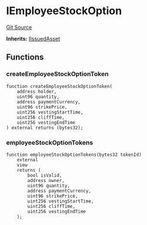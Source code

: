 # IEmployeeStockOption
[Git Source](https://github.com/capsign/protocol/blob/dfa6820124c5610a6bfa06329447dbae7c24bc0a/src/Tokenization/assets/interfaces/IEmployeeStockOption.sol)

**Inherits:**
[IIssuedAsset](/src/Tokenization/assets/interfaces/IIssuedAsset.sol/interface.IIssuedAsset.md)


## Functions
### createEmployeeStockOptionToken


```solidity
function createEmployeeStockOptionToken(
    address holder,
    uint96 quantity,
    address paymentCurrency,
    uint96 strikePrice,
    uint256 vestingStartTime,
    uint256 cliffTime,
    uint256 vestingEndTime
) external returns (bytes32);
```

### employeeStockOptionTokens


```solidity
function employeeStockOptionTokens(bytes32 tokenId)
    external
    view
    returns (
        bool isValid,
        address owner,
        uint96 quantity,
        address paymentCurrency,
        uint96 strikePrice,
        uint256 vestingStartTime,
        uint256 cliffTime,
        uint256 vestingEndTime
    );
```

